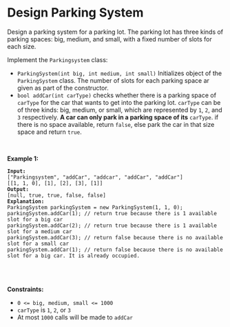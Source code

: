 <!-- markdownlint-disable -->

# Design Parking System

<p>Design a parking system for a parking lot. The parking lot has three kinds of parking spaces: big, medium, and small, with a fixed number of slots for each size.</p>
<p>Implement the <code>Parkingsystem</code> class:</p>
<ul>
    <li><code>ParkingSystem(int big, int medium, int small)</code> Initializes object of the <code>ParkingSystem</code> class. The number of slots for each parking space ar given as part of the constructor.</li>
    <li><code>bool addCar(int carType)</code> checks whether there is a parking space of <code>carType</code> for the car that wants to get into the parking lot. <code>carType</code> can be of three kinds: big, medium, or small, which are represented by <code>1</code>, <code>2</code>, and <code>3</code> respectively. <strong>A car can only park in a parking space of its</strong> <code>carType</code>. if there is no space available, return <code>false</code>, else park the car in that size space and return <code>true</code>.
</ul>
<br>

**Example 1:**

<pre><code><strong>Input:</strong>
["Parkingsystem", "addCar", "addcar", "addCar", "addCar"]
[[1, 1, 0], [1], [2], [3], [1]]
<strong>Output:</strong>
[null, true, true, false, false]
<strong>Explanation:</strong>
ParkingSystem parkingSystem = new ParkingSystem(1, 1, 0);
parkingSystem.addCar(1); // return true because there is 1 available slot for a big car
parkingSystem.addCar(2); // return true because there is 1 available slot for a medium car
parkingSystem.addCar(3); // return false because there is no available slot for a small car
parkingSystem.addCar(1); // return false because there is no available slot for a big car. It is already occupied.</code></pre>
<br>
<br>

**Constraints:**

<ul>
    <li><code>0 <= big, medium, small <= 1000</code></li>
    <li><code>carType</code> is <code>1</code>, <code>2</code>, or <code>3</code></li>
    <li>At most <code>1000</code> calls will be made to <code>addCar</code></li>
</ul>
